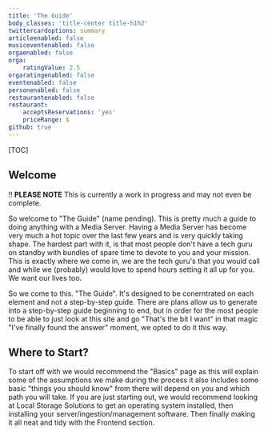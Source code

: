 ```yaml
---
title: 'The Guide'
body_classes: 'title-center title-h1h2'
twittercardoptions: summary
articleenabled: false
musiceventenabled: false
orgaenabled: false
orga:
    ratingValue: 2.5
orgaratingenabled: false
eventenabled: false
personenabled: false
restaurantenabled: false
restaurant:
    acceptsReservations: 'yes'
    priceRange: $
github: true
---
```


[TOC]

## Welcome

!! **PLEASE NOTE** This is currently a work in progress and may not even be complete.

So welcome to "The Guide" (name pending). This is pretty much a guide to doing anything with a Media Server. Having a Media Server has become very much a hot topic over the last few years and is very quickly taking shape. The hardest part with it, is that most people don't have a tech guru on standby with bundles of spare time to devote to you and your mission. This is exactly where we come in, we are the tech guru's that you would call and while we (probably) would love to spend hours setting it all up for you. We want our lives too. 


So we come to this. "The Guide". It's designed to be conerntrated on each element and not a step-by-step guide. There are plans allow us to generate into a step-by-step guide beginning to end, but in order for the most people to be able to just look at this site and go "That's the bit I want" in that magic "I've finally found the answer" moment, we opted to do it this way. 

## Where to Start?

To start off with we would recommend the "Basics" page as this will explain some of the assumptions we make during the process it also includes some basic "things you should know" from there will depend on you and which path you will take. If you are just starting out, we would recommend looking at Local Storage Solutions to get an operating system installed, then installing your server/ingestion/management software. Then finally making it all neat and tidy with the Frontend section.
